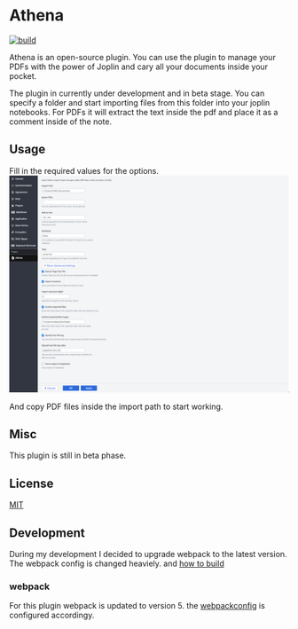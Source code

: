 # Athena

[![build](https://github.com/makaanneo/joplin-plugin-athena/actions/workflows/ci.yml/badge.svg)](https://github.com/makaanneo/joplin-plugin-athena/actions/workflows/ci.yml)

Athena is an open-source plugin. You can use the plugin to manage your PDFs with the power of Joplin and cary all your documents inside your pocket.

The plugin in currently under development and in beta stage. You can specify a folder and start importing files from this folder into your joplin notebooks. For PDFs it will extract the text inside the pdf and place it as a comment inside of the note.

## Usage

Fill in the required values for the options.
![Image](assets/JoplinOptions.png)

And copy PDF files inside the import path to start working.

## Misc

This plugin is still in beta phase.

## License

[MIT](LICENSE.md)

## Development

During my development I decided to upgrade webpack to the latest version. The webpack config is changed heaviely.
and [how to build](GENERATOR_DOC.md)

### webpack

For this plugin webpack is updated to version 5. the [webpackconfig](webpack.config.js) is configured accordingy.

